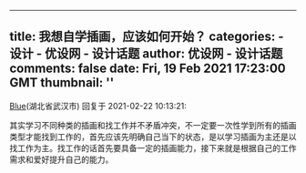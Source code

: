 
---
title: 我想自学插画，应该如何开始？
categories: 
    - 设计
    - 优设网 - 设计话题
author: 优设网 - 设计话题
comments: false
date: Fri, 19 Feb 2021 17:23:00 GMT
thumbnail: ''
---

<div>   
<div><a href="https://www.uisdc.com/author/f61580414213818d2a8f04a4072d20db">Blue</a>(湖北省武汉市) 回复于 2021-02-22 10:13:21: <p>其实学习不同种类的插画和找工作并不矛盾冲突，不一定要一次性学到所有的插画类型才能找到工作的，首先应该先明确自己当下的状态，是以学习插画为主还是以找工作为主。找工作的话首先要具备一定的插画能力，接下来就是根据自己的工作需求和爱好提升自己的能力。</p></div>  
</div>
            